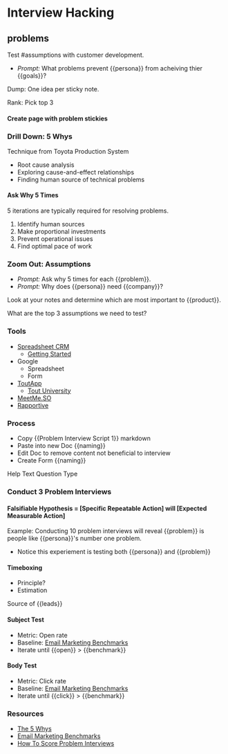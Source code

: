# Interview Hacking

## problems

Test #assumptions with customer development.

* *Prompt:* What problems prevent {{persona}} from acheiving thier {{goals}}?

Dump: One idea per sticky note.

Rank: Pick top 3

#### Create page with problem stickies

### Drill Down: 5 Whys
Technique from Toyota Production System

* Root cause analysis
* Exploring cause-and-effect relationships
* Finding human source of technical problems

#### Ask Why 5 Times

5 iterations are typically required for resolving problems.

1. Identify human sources
2. Make proportional investments
3. Prevent operational issues
4. Find optimal pace of work

### Zoom Out: Assumptions
* *Prompt:* Ask why 5 times for each {{problem}}.
* *Prompt:* Why does {{persona}} need {{company}}?

Look at your notes and determine which are most important to {{product}}.

What are the top 3 assumptions we need to test?

### Tools

* [Spreadsheet CRM](http://spreadsheetcrm.com/)
	* [Getting Started](http://spreadsheetcrm.com/getting-started.html)
* Google
	* Spreadsheet
	* Form
* [ToutApp](http://www1.toutapp.com/)
	* [Tout University](http://www1.toutapp.com/browser-extensions/chrome/updated)
* [MeetMe.SO](http://www.scheduleonce.com/meetme)
* [Rapportive](http://salesloft.com/resources/blog/2013/01/sales-tips-how-to-find-email-addresses)

### Process
* Copy {{Problem Interview Script 1}} markdown
* Paste into new Doc {{naming}}
* Edit Doc to remove content not beneficial to interview
* Create Form {{naming}}

Help Text
Question Type

### Conduct 3 Problem Interviews

#### Falsifiable Hypothesis = [Specific Repeatable Action] will [Expected Measurable Action]
Example: Conducting 10 problem interviews will reveal {{problem}} is people like {{persona}}'s number one problem.
* Notice this experiement is testing both {{persona}} and {{problem}}

#### Timeboxing
* Principle?
* Estimation

Source of {{leads}}

#### Subject Test
* Metric: Open rate
* Baseline: [Email Marketing Benchmarks](http://mailchimp.com/resources/research/email-marketing-benchmarks/)
* Iterate until {{open}} > {{benchmark}}

#### Body Test
* Metric: Click rate
* Baseline: [Email Marketing Benchmarks](http://mailchimp.com/resources/research/email-marketing-benchmarks/)
* Iterate until {{click}} > {{benchmark}}

### Resources
* [The 5 Whys](http://blogs.hbr.org/video/2012/02/the-5-whys.html)
* [Email Marketing Benchmarks](http://mailchimp.com/resources/research/email-marketing-benchmarks/)
* [How To Score Problem Interviews](http://leananalyticsbook.com/scoring-problem-interviews/)
